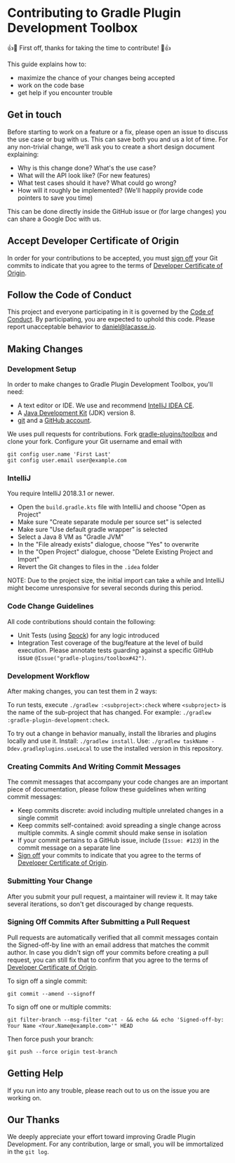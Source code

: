 # Contributing to Gradle Plugin Development Toolbox

:+1::tada: First off, thanks for taking the time to contribute! :tada::+1:

This guide explains how to:

* maximize the chance of your changes being accepted
* work on the code base
* get help if you encounter trouble

## Get in touch

Before starting to work on a feature or a fix, please open an issue to discuss the use case or bug with us.
This can save both you and us a lot of time.
For any non-trivial change, we'll ask you to create a short design document explaining:

* Why is this change done? What's the use case?
* What will the API look like? (For new features)
* What test cases should it have? What could go wrong?
* How will it roughly be implemented? (We'll happily provide code pointers to save you time)

This can be done directly inside the GitHub issue or (for large changes) you can share a Google Doc with us.

## Accept Developer Certificate of Origin

In order for your contributions to be accepted, you must [sign off](https://git-scm.com/docs/git-commit#git-commit---signoff) your Git commits to indicate that you agree to the terms of [Developer Certificate of Origin](https://developercertificate.org/).

## Follow the Code of Conduct

This project and everyone participating in it is governed by the [Code of Conduct](CODE_OF_CONDUCT.md). By participating, you are expected to uphold this code. Please report unacceptable behavior to daniel@lacasse.io.

## Making Changes

### Development Setup

In order to make changes to Gradle Plugin Development Toolbox, you'll need:

* A text editor or IDE. We use and recommend [IntelliJ IDEA CE](http://www.jetbrains.com/idea/).
* A [Java Development Kit](http://jdk.java.net/) (JDK) version 8.
* [git](https://git-scm.com/) and a [GitHub account](https://github.com/join).

We uses pull requests for contributions. Fork [gradle-plugins/toolbox](https://github.com/gradle-plugins/toolbox) and clone your fork. Configure your Git username and email with

    git config user.name 'First Last'
    git config user.email user@example.com

### IntelliJ

You require IntelliJ 2018.3.1 or newer.
- Open the `build.gradle.kts` file with IntelliJ and choose "Open as Project"
- Make sure "Create separate module per source set" is selected
- Make sure  "Use default gradle wrapper" is selected
- Select a Java 8 VM as "Gradle JVM"
- In the "File already exists" dialogue, choose "Yes" to overwrite
- In the "Open Project" dialogue, choose "Delete Existing Project and Import"
- Revert the Git changes to files in the `.idea` folder

NOTE: Due to the project size, the initial import can take a while and IntelliJ might become unresponsive for several seconds during this period.

### Code Change Guidelines

All code contributions should contain the following:

* Unit Tests (using [Spock](http://spockframework.org/spock/docs/1.2/index.html)) for any logic introduced
* Integration Test coverage of the bug/feature at the level of build execution. Please annotate tests guarding against a specific GitHub issue `@Issue("gradle-plugins/toolbox#42")`.

### Development Workflow

After making changes, you can test them in 2 ways:

To run tests, execute `./gradlew :<subproject>:check` where `<subproject>` is the name of the sub-project that has changed.
For example: `./gradlew :gradle-plugin-development:check`.

To try out a change in behavior manually, install the libraries and plugins locally and use it.
Install: `./gradlew install`.
Use: `./gradlew taskName -Ddev.gradleplugins.useLocal` to use the installed version in this repository.

### Creating Commits And Writing Commit Messages

The commit messages that accompany your code changes are an important piece of documentation, please follow these guidelines when writing commit messages:

* Keep commits discrete: avoid including multiple unrelated changes in a single commit
* Keep commits self-contained: avoid spreading a single change across multiple commits. A single commit should make sense in isolation
* If your commit pertains to a GitHub issue, include (`Issue: #123`) in the commit message on a separate line
* [Sign off](https://git-scm.com/docs/git-commit#git-commit---signoff) your commits to indicate that you agree to the terms of [Developer Certificate of Origin](https://developercertificate.org/).

### Submitting Your Change

After you submit your pull request, a maintainer will review it.
It may take several iterations, so don't get discouraged by change requests.

### Signing Off Commits After Submitting a Pull Request

Pull requests are automatically verified that all commit messages contain the Signed-off-by line with an email address that matches the commit author.
In case you didn't sign off your commits before creating a pull request, you can still fix that to confirm that you agree to the terms of [Developer Certificate of Origin](https://developercertificate.org/).

To sign off a single commit:

`git commit --amend --signoff`

To sign off one or multiple commits:

`git filter-branch --msg-filter "cat - && echo && echo 'Signed-off-by: Your Name <Your.Name@example.com>'" HEAD`

Then force push your branch:

`git push --force origin test-branch`

## Getting Help

If you run into any trouble, please reach out to us on the issue you are working on.

## Our Thanks

We deeply appreciate your effort toward improving Gradle Plugin Development.
For any contribution, large or small, you will be immortalized in the `git log`.